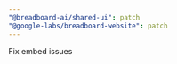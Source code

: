 ```yaml
---
"@breadboard-ai/shared-ui": patch
"@google-labs/breadboard-website": patch
---
```


Fix embed issues
